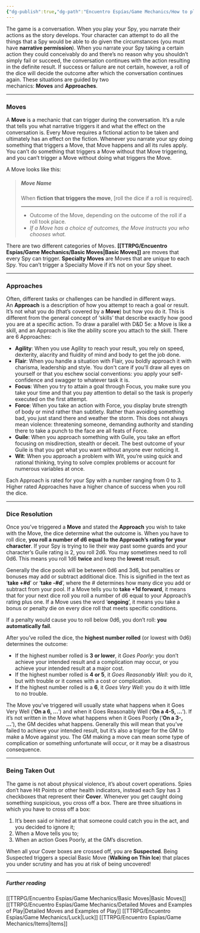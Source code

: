 ```yaml
---
{"dg-publish":true,"dg-path":"Encuentro Espías/Game Mechanics/How to play the game.md","permalink":"/encuentro-espias/game-mechanics/how-to-play-the-game/","pinned":true,"tags":["TTRPG/Games/EE"]}
---
```



The game is a conversation. When you play your Spy, you narrate their actions as the story develops. Your character can attempt to do all the things that a Spy would be able to do given the circumstances (you must have **narrative permission**). When you narrate your Spy taking a certain action they could conceivably do and there’s no reason why you shouldn’t simply fail or succeed, the conversation continues with the action resulting in the definite result. If success or failure are not certain, however, a roll of the dice will decide the outcome after which the conversation continues again. These situations are guided by two mechanics: **Moves** and **Approaches**.

---
###  Moves
A **Move** is a mechanic that can trigger during the conversation. It’s a rule that tells you what narrative triggers it and what the effect on the conversation is. Every Move requires a fictional action to be taken and ultimately has an effect on the fiction. Whenever you narrate your spy doing something that triggers a Move, that Move happens and all its rules apply. You can’t do something that triggers a Move without that Move triggering, and you can’t trigger a Move without doing what triggers the Move.

A Move looks like this:

>##### Move Name
>When **fiction that triggers the move**, [roll the dice if a roll is required].
>
>---
>- Outcome of the Move, depending on the outcome of the roll if a roll took place.
>- *If a Move has a choice of outcomes, the Move instructs you who chooses what.*

There are two different categories of Moves. **[[TTRPG/Encuentro Espías/Game Mechanics/Basic Moves\|Basic Moves]]** are moves that every Spy can trigger. **Specialty Moves** are Moves that are unique to each Spy. You can’t trigger a Specialty Move if it’s not on your Spy sheet.

---
### Approaches
Often, different tasks or challenges can be handled in different ways. An **Approach** is a description of how you attempt to reach a goal or result. It’s not what you do (that’s covered by a **Move**) but how you do it. This is different from the general concept of ‘skills’ that describe exactly how good you are at a specific action. To draw a parallel with D&D 5e: a Move is like a skill, and an Approach is like the ability score you attach to the skill. There are 6 Approaches:

- **Agility**: When you use Agility to reach your result, you rely on speed, dexterity, alacrity and fluidity of mind and body to get the job done.
- **Flair**: When you handle a situation with Flair, you boldly approach it with charisma, leadership and style. You don't care if you'll draw all eyes on yourself or that you eschew social conventions: you apply your self-confidence and swagger to whatever task it is.
- **Focus**: When you try to attain a goal through Focus, you make sure you take your time and that you pay attention to detail so the task is properly executed on the first attempt.
- **Force**: When you take an action with Force, you display brute strength of body or mind rather than subtlety. Rather than avoiding something bad, you just stand there and weather the storm. This does not always mean violence: threatening someone, demanding authority and standing there to take a punch to the face are all feats of Force.
- **Guile**: When you approach something with Guile, you take an effort focusing on misdirection, stealth or deceit. The best outcome of your Guile is that you get what you want without anyone ever noticing it.
- **Wit**: When you approach a problem with Wit, you’re using quick and rational thinking, trying to solve complex problems or account for numerous variables at once.

Each Approach is rated for your Spy with a number ranging from 0 to 3. Higher rated Approaches have a higher chance of success when you roll the dice. 

---
### Dice Resolution
Once you’ve triggered a **Move** and stated the **Approach** you wish to take with the Move, the dice determine what the outcome is. When you have to roll dice, **you roll a number of d6 equal to the Approach’s rating for your character**. If your Spy is trying to lie their way past some guards and your character’s Guile rating is 2, you roll 2d6. You may sometimes need to roll 0d6. This means you roll 1d6 **twice** and keep the **lowest** result.

Generally the dice pools will be between 0d6 and 3d6, but penalties or bonuses may add or subtract additional dice. This is signified in the text as ‘**take +#d**’ or ‘**take -#d**’, where the # determines how many dice you add or subtract from your pool. If a Move tells you to **take +1d forward**, it means that for your next dice roll you roll a number of d6 equal to your Approach’s rating plus one. If a Move uses the word ‘**ongoing**’, it means you take a bonus or penalty die on every dice roll that meets specific conditions. 

If a penalty would cause you to roll below 0d6, you don’t roll: **you automatically fail**.

After you’ve rolled the dice, the **highest number rolled** (or lowest with 0d6) determines the outcome:

- If the highest number rolled is **3 or lower**, it _Goes Poorly_: you don’t achieve your intended result and a complication may occur, or you achieve your intended result at a major cost.  
- If the highest number rolled is **4 or 5**, it _Goes Reasonably Well_: you do it, but with trouble or it comes with a cost or complication.  
- If the highest number rolled is a **6**, it _Goes Very Well_: you do it with little to no trouble.

The Move you’ve triggered will usually state what happens when it Goes Very Well (‘**On a 6, …**’) and when it Goes Reasonably Well (‘**On a 4-5, …**’). If it’s not written in the Move what happens when it Goes Poorly (‘**On a 3-, …**’), the GM decides what happens. Generally this will mean that you’ve failed to achieve your intended result, but it’s also a trigger for the GM to make a Move against you. The GM making a move can mean some type of complication or something unfortunate will occur, or it may be a disastrous consequence.

---
### Being Taken Out
The game is not about physical violence, it’s about covert operations. Spies don’t have Hit Points or other health indicators, instead each Spy has 3 checkboxes that represent their **Cover**. Whenever you get caught doing something suspicious, you cross off a box. There are three situations in which you have to cross off a box:

1. It’s been said or hinted at that someone could catch you in the act, and you decided to ignore it;
2. When a Move tells you to;
3. When an action Goes Poorly, at the GM’s discretion.

When all your Cover boxes are crossed off, you are **Suspected**. Being Suspected triggers a special Basic Move (**Walking on Thin Ice**) that places you under scrutiny and has you at risk of being uncovered!

---
##### Further reading
[[TTRPG/Encuentro Espías/Game Mechanics/Basic Moves\|Basic Moves]]
[[TTRPG/Encuentro Espías/Game Mechanics/Detailed Moves and Examples of Play\|Detailed Moves and Examples of Play]] 
[[TTRPG/Encuentro Espías/Game Mechanics/Luck\|Luck]]
[[TTRPG/Encuentro Espías/Game Mechanics/Items\|Items]] 